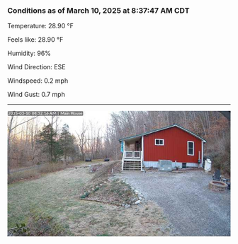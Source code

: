 ### Conditions as of March 10, 2025 at 8:37:47 AM CDT 

Temperature: 28.90 &deg;F

Feels like: 28.90 &deg;F

Humidity: 96%

Wind Direction: ESE

Windspeed: 0.2 mph

Wind Gust: 0.7 mph

---

<img src="./images/latest.jpeg"/>

